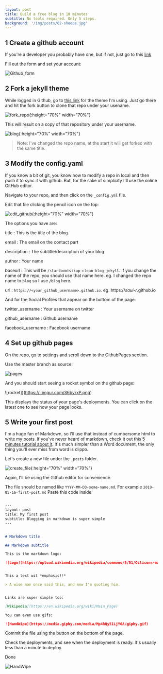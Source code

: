 ```yaml
---
layout: post
title: Build a free blog in 10 minutes
subtitle: No tools required. Only 5 steps.
background: '/img/posts/02-sheeps.jpg'
---
```


## 1 Create a github account

If you're a developer you probably have one, but if not, just go to this [link](https://github.com/join)

Fill out the form and set your account:

![Github_form](https://i.imgur.com/IktHIU7.png)


## 2 Fork a jekyll theme

While logged in Github, go to [this link](https://github.com/BlackrockDigital/startbootstrap-clean-blog-jekyll) for the theme I'm using. 
Just go there and hit the fork button to clone that repo under your usename.

![fork_repo](https://i.imgur.com/7s7zL8s.png){:height="70%" width="70%"}

This will result on a copy of that repository under your username.

![blog](https://i.imgur.com/8qbzzhI.png){:height="70%" width="70%"}

> Note: I've changed the repo name, at the start it will get forked with the same title.

## 3 Modify the config.yaml

If you know a bit of git, you know how to modify a repo in local and then push it to sync it with github. But, for the sake of simplicity I'll use the online GitHub editor.

Navigate to your repo, and then click on the `_config.yml` file.

Edit that file clicking the pencil icon on the top:

![edit_github](https://i.imgur.com/kTqj3YQ.png){:height="70%" width="70%"}

The options you have are:

title
  : This is the title of the blog
  
email
  : The email on the contact part

description
  : The subtitle/description of your blog

author
  : Your name

baseurl
  : This will be `/startbootstrap-clean-blog-jekyll`. If you change the name of the repo, you should use that name here. eg. I changed the repo name to `blog` so I use `/blog` here.

url
  : `https://<your_github_username>.github.io`. eg. https://*saul-r*.github.io

And for the Social Profiles that appear on the bottom of the page:

twitter_username
  : Your username on twitter

github_username
  : Github username

facebook_username
  : Facebook username 


## 4 Set up github pages

On the repo, go to settings and scroll down to the GithubPages section.

Use the master branch as source:

![pages](https://i.imgur.com/WKuOKt2.png)

And you should start seeing a rocket symbol on the github page:

![rocket])(https://i.imgur.com/S6byrxP.png)

This displays the status of your page's deployments. You can click on the latest one to see how your page looks.


## 5 Write your first post

I'm a huge fan of Markdown, so I'll use that instead of cumbersome html to write my posts. If you've never heard of markdown, check it out [this 5 minutes tutorial about it](https://www.remarq.io/articles/five-minutes-to-markdown-mastery/). It's much simpler than a Word document, the only thing you'll ever miss from word is clippo.

Let's create a new file under the `_posts` folder.

![create_file](https://i.imgur.com/IE0crlO.png){:height="70%" width="70%"}

Again, I'll be using the Github editor for convenience.

The file should be named like `YYYY-MM-DD-some-name.md`. For example `2019-05-16-first-post.md`
Paste this code inside:

```markdown

---
layout: post
title: My first post
subtitle: Blogging in markdown is super simple
---


# Markdown title

## Markdown subtitle

This is the markdown logo:

![Logo](https://upload.wikimedia.org/wikipedia/commons/5/51/Octicons-markdown.svg)


This a text wit *emphasis!!*

> A wise man once said this, and now I'm quoting him.


Links are super simple too:

[Wikipedia](https://en.wikipedia.org/wiki/Main_Page)

You can even use gifs:

![HandWipe](https://media.giphy.com/media/Mp4hQy51LjY6A/giphy.gif)

```

Commit the file using the button on the bottom of the page.

Check the deployments, and see when the deployment is ready. It's usually less than a minute to deploy.

Done

![HandWipe](https://media.giphy.com/media/Mp4hQy51LjY6A/giphy.gif)
